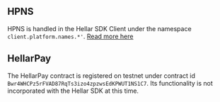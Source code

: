 ## HPNS

HPNS is handled in the Hellar SDK Client under the namespace `client.platform.names.*'`. [Read more here](../platform/names/about-hpns.md)

## HellarPay

The HellarPay contract is registered on testnet under contract id `Bwr4WHCPz5rFVAD87RqTs3izo4zpzwsEdKPWUT1NS1C7`. Its functionality is not incorporated with the Hellar SDK at this time.
